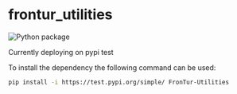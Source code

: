 # frontur_utilities
![Python package](https://github.com/miguelbravo7/df_utilities/workflows/Python%20package/badge.svg)

Currently deploying on pypi test

To install the dependency the following command can be used:

```sh
pip install -i https://test.pypi.org/simple/ FronTur-Utilities
```